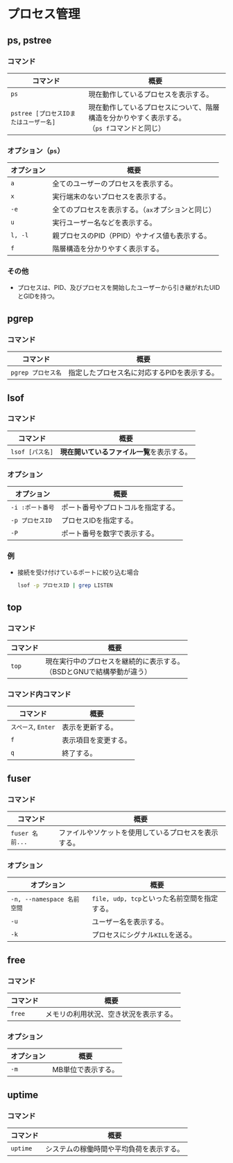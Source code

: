 # プロセス管理

## ps, pstree

### コマンド

|コマンド|概要|
|---|---|
|`ps`|現在動作しているプロセスを表示する。|
|`pstree [プロセスIDまたはユーザー名]`|現在動作しているプロセスについて、階層構造を分かりやすく表示する。<br />（`ps f`コマンドと同じ）|

### オプション（`ps`）

| オプション | 概要                                               |
| ---------- | -------------------------------------------------- |
| `a`        | 全てのユーザーのプロセスを表示する。               |
| `x`        | 実行端末のないプロセスを表示する。                 |
| `-e`       | 全てのプロセスを表示する。（`ax`オプションと同じ） |
| `u`        | 実行ユーザー名などを表示する。                     |
| `l, -l`    | 親プロセスのPID（PPID）やナイス値も表示する。      |
| `f`        | 階層構造を分かりやすく表示する。                   |

### その他

- プロセスは、PID、及びプロセスを開始したユーザーから引き継がれたUIDとGIDを持つ。

## pgrep

### コマンド

| コマンド           | 概要                                        |
| ------------------ | ------------------------------------------- |
| `pgrep プロセス名` | 指定したプロセス名に対応するPIDを表示する。 |

## lsof

### コマンド

|コマンド|概要|
|---|---|
|`lsof [パス名]`|**現在開いているファイル一覧**を表示する。|

### オプション

| オプション       | 概要                               |
| ---------------- | ---------------------------------- |
| `-i :ポート番号` | ポート番号やプロトコルを指定する。 |
| `-p プロセスID`  | プロセスIDを指定する。             |
| `-P`             | ポート番号を数字で表示する。       |

### 例

- 接続を受け付けているポートに絞り込む場合

  ```bash
  lsof -p プロセスID | grep LISTEN
  ```

## top

### コマンド

| コマンド | 概要                                                         |
| -------- | ------------------------------------------------------------ |
| `top`    | 現在実行中のプロセスを継続的に表示する。<br />（BSDとGNUで結構挙動が違う） |

### コマンド内コマンド

| コマンド            | 概要                 |
| ------------------- | -------------------- |
| `スペース`, `Enter` | 表示を更新する。     |
| `f`                 | 表示項目を変更する。 |
| `q`                 | 終了する。           |

## fuser

### コマンド

|コマンド|概要|
|---|---|
|`fuser 名前...`|ファイルやソケットを使用しているプロセスを表示する。|

### オプション

| オプション                 | 概要                                         |
| -------------------------- | -------------------------------------------- |
| `-n, --namespace 名前空間` | `file, udp, tcp`といった名前空間を指定する。 |
| `-u`                       | ユーザー名を表示する。                       |
| `-k`                       | プロセスにシグナル`KILL`を送る。             |

## free

### コマンド

|コマンド|概要|
|---|---|
|`free`|メモリの利用状況、空き状況を表示する。|

### オプション

|オプション|概要|
|---|---|
|`-m`|MB単位で表示する。|

## uptime

### コマンド

| コマンド | 概要                                     |
| -------- | ---------------------------------------- |
| `uptime` | システムの稼働時間や平均負荷を表示する。 |
